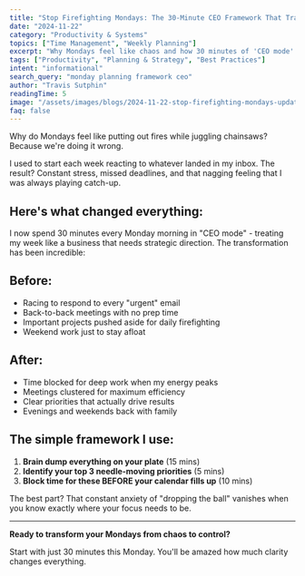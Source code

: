 ```yaml
---
title: "Stop Firefighting Mondays: The 30-Minute CEO Framework That Transforms Your Week"
date: "2024-11-22"
category: "Productivity & Systems"
topics: ["Time Management", "Weekly Planning"]
excerpt: "Why Mondays feel like chaos and how 30 minutes of 'CEO mode' can transform your entire week from reactive firefighting to strategic execution."
tags: ["Productivity", "Planning & Strategy", "Best Practices"]
intent: "informational"
search_query: "monday planning framework ceo"
author: "Travis Sutphin"
readingTime: 5
image: "/assets/images/blogs/2024-11-22-stop-firefighting-mondays-updated.png"
faq: false
---
```


Why do Mondays feel like putting out fires while juggling chainsaws? Because we're doing it wrong.

I used to start each week reacting to whatever landed in my inbox. The result? Constant stress, missed deadlines, and that nagging feeling that I was always playing catch-up.

## Here's what changed everything:

I now spend 30 minutes every Monday morning in "CEO mode" - treating my week like a business that needs strategic direction. The transformation has been incredible:

## Before:
- Racing to respond to every "urgent" email
- Back-to-back meetings with no prep time
- Important projects pushed aside for daily firefighting
- Weekend work just to stay afloat

## After:
- Time blocked for deep work when my energy peaks
- Meetings clustered for maximum efficiency
- Clear priorities that actually drive results
- Evenings and weekends back with family

## The simple framework I use:

1. **Brain dump everything on your plate** (15 mins)
2. **Identify your top 3 needle-moving priorities** (5 mins)
3. **Block time for these BEFORE your calendar fills up** (10 mins)

The best part? That constant anxiety of "dropping the ball" vanishes when you know exactly where your focus needs to be.

---

**Ready to transform your Mondays from chaos to control?**

Start with just 30 minutes this Monday. You'll be amazed how much clarity changes everything.
